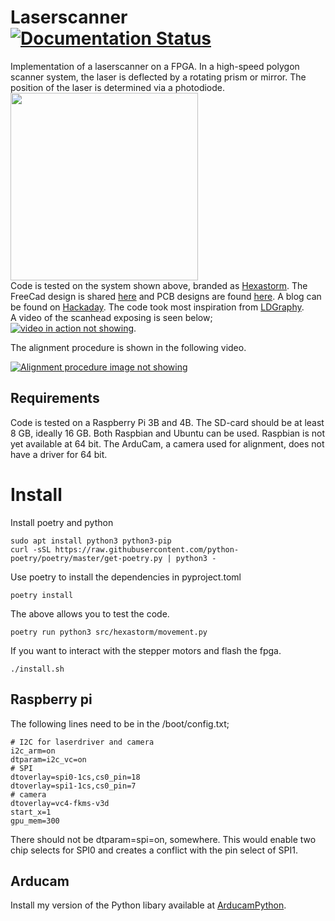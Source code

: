 # Laserscanner [![Documentation Status](https://readthedocs.org/projects/luna/badge/?version=latest)](https://hexastorm.readthedocs.io/en/latest/?badge=latest)
Implementation of a laserscanner on a FPGA. In a high-speed polygon scanner system, the laser is deflected by a rotating prism or mirror. 
The position of the laser is determined via a photodiode.  
<img src="https://cdn.hackaday.io/images/7106161566426847098.jpg" align="center" height="300"/>  
Code is tested on the system shown above, branded as [Hexastorm](https://www.hexastorm.com). 
The FreeCad design is shared [here](https://github.com/hstarmans/hexastorm_design) 
and PCB designs are found [here](https://github.com/hstarmans/firestarter).
A blog can be found on [Hackaday](https://hackaday.io/project/21933-open-hardware-fast-high-resolution-laser).
The code took most inspiration from [LDGraphy](https://github.com/hzeller/ldgraphy).  
A video of the scanhead exposing is seen below;  
[![video in action not showing](https://img.youtube.com/vi/KQgnZkochu4/0.jpg)](http://www.youtube.com/watch?v=KQgnZkochu4 "Moving laserhead").


The alignment procedure is shown in the following video.

[![Alignment procedure image not showing](http://img.youtube.com/vi/Ri6DAneEzw4/0.jpg)](http://www.youtube.com/watch?v=Ri6DAneEzw4 "Alignment procedure")

## Requirements
Code is tested on a Raspberry Pi 3B and 4B. The SD-card should be at least 8 GB, ideally 16 GB.
Both Raspbian and Ubuntu can be used. Raspbian is not yet available at 64 bit.
The ArduCam, a camera used for alignment, does not have a driver for 64 bit.

# Install
Install poetry and python
```console
sudo apt install python3 python3-pip
curl -sSL https://raw.githubusercontent.com/python-poetry/poetry/master/get-poetry.py | python3 -
```
Use poetry to install the dependencies in pyproject.toml
```console
poetry install
```
The above allows you to test the code. 
```console
poetry run python3 src/hexastorm/movement.py
```
If you want to interact with the stepper motors and flash the fpga.
```console
./install.sh
```

## Raspberry pi
The following lines need to be in the /boot/config.txt;
```
# I2C for laserdriver and camera
i2c_arm=on
dtparam=i2c_vc=on
# SPI
dtoverlay=spi0-1cs,cs0_pin=18
dtoverlay=spi1-1cs,cs0_pin=7
# camera
dtoverlay=vc4-fkms-v3d
start_x=1
gpu_mem=300
```
There should not be dtparam=spi=on, somewhere. This would enable two chip selects for SPI0 and 
creates a conflict with the pin select of SPI1. 

## Arducam
Install my version of the Python libary available at [ArducamPython](https://github.com/hstarmans/Arducampython).